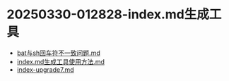 # 20250330-012828-index.md生成工具
 - [bat与sh回车符不一致问题.md](bat与sh回车符不一致问题.md) 
 - [index.md生成工具使用方法.md](index.md生成工具使用方法.md) 
 - [index-upgrade7.md](index-upgrade7.md) 
